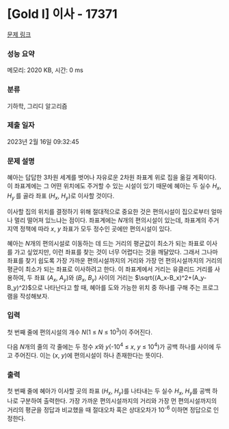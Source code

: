 # [Gold I] 이사 - 17371 

[문제 링크](https://www.acmicpc.net/problem/17371) 

### 성능 요약

메모리: 2020 KB, 시간: 0 ms

### 분류

기하학, 그리디 알고리즘

### 제출 일자

2023년 2월 16일 09:32:45

### 문제 설명

<p>혜아는 답답한 3차원 세계를 벗어나 자유로운 2차원 좌표계 위로 집을 옮길 계획이다. 이 좌표계에는 그 어떤 위치에도 주거할 수 있는 시설이 있기 때문에 혜아는 두 실수 <em>H<sub>x</sub></em>, <em>H<sub>y </sub></em>를 골라 좌표 (<em>H<sub>x</sub></em>, <em>H<sub>y</sub></em>)로 이사할 것이다.</p>

<p>이사할 집의 위치를 결정하기 위해 절대적으로 중요한 것은 편의시설이 집으로부터 얼마나 멀리 떨어져 있느냐는 점이다. 좌표계에는 <em>N</em>개의 편의시설이 있는데, 좌표계의 주거지역 정책에 따라 <em>x</em>, <em>y</em> 좌표가 모두 정수인 곳에만 편의시설이 있다.</p>

<p>혜아는 <em>N</em>개의 편의시설로 이동하는 데 드는 거리의 평균값이 최소가 되는 좌표로 이사를 가고 싶었지만, 이런 좌표를 찾는 것이 너무 어렵다는 것을 깨달았다. 그래서 그나마 좌표를 찾기 쉽도록 가장 가까운 편의시설까지의 거리와 가장 먼 편의시설까지의 거리의 평균이 최소가 되는 좌표로 이사하려고 한다. 이 좌표계에서 거리는 유클리드 거리를 사용하여, 두 좌표 (<em>A<sub>x</sub></em>, <em>A<sub>y</sub></em>)와 (<em>B<sub>x</sub></em>, <em>B<sub>y</sub></em>) 사이의 거리는 $\sqrt{(A_x-B_x)^2+(A_y-B_y)^2}$으로 나타난다고 할 때, 혜아를 도와 가능한 위치 중 하나를 구해 주는 프로그램을 작성해보자.</p>

### 입력 

 <p>첫 번째 줄에 편의시설의 개수 <em>N</em>(1 ≤ <em>N</em> ≤ 10<sup>3</sup>)이 주어진다.</p>

<p>다음 <em>N</em>개의 줄의 각 줄에는 두 정수 <em>x</em>와 <em>y</em>(-10<sup>4</sup> ≤ <em>x</em>, <em>y</em> ≤ 10<sup>4</sup>)가 공백 하나를 사이에 두고 주어진다. 이는 (<em>x</em>, <em>y</em>)에 편의시설이 하나 존재한다는 뜻이다.</p>

### 출력 

 <p>첫 번째 줄에 혜아가 이사할 곳의 좌표 (<em>H<sub>x</sub></em>, <em>H<sub>y</sub></em>)를 나타내는 두 실수 <em>H<sub>x</sub></em>, <em>H<sub>y</sub></em>를 공백 하나로 구분하여 출력한다. 가장 가까운 편의시설까지의 거리와 가장 먼 편의시설까지의 거리의 평균을 정답과 비교했을 때 절대오차 혹은 상대오차가 10<sup>-6</sup> 이하면 정답으로 인정한다.</p>

